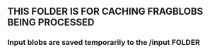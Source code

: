 ## THIS FOLDER IS FOR CACHING FRAGBLOBS BEING PROCESSED

### Input blobs are saved temporarily to the /input FOLDER
